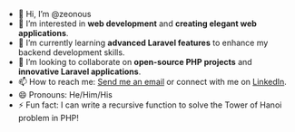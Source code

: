- 👋 Hi, I’m @zeonous
- 👀 I’m interested in **web development** and **creating elegant web applications**.
- 🌱 I’m currently learning **advanced Laravel features** to enhance my backend development skills.
- 💞️ I’m looking to collaborate on **open-source PHP projects** and **innovative Laravel applications**.
- 📫 How to reach me: [Send me an email](https://laravel.com/) or connect with me on [LinkedIn](https://www.w3schools.in/laravel).
- 😄 Pronouns: He/Him/His
- ⚡ Fun fact: I can write a recursive function to solve the Tower of Hanoi problem in PHP!

